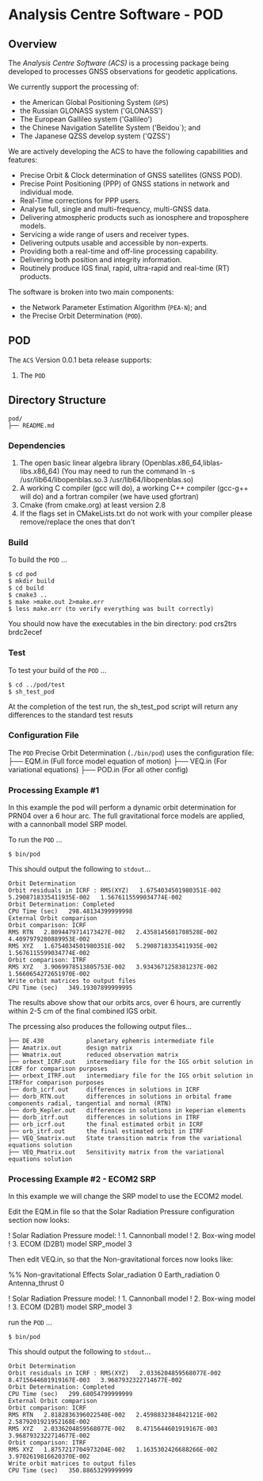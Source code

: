 # Analysis Centre Software - POD

## Overview

The *Analysis Centre Software (ACS)* is a processing package being developed to processes GNSS observations for geodetic 
applications.  

We currently support the processing of:

* the American Global Positioning System (`GPS`)
* the Russian GLONASS system ('GLONASS')
* The European Gallileo system ('Gallileo')
* the Chinese Navigation Satellite System ('Beidou`); and
* The Japanese QZSS develop system ('QZSS')

We are actively developing the ACS to have the following capabilities and features:

* Precise Orbit & Clock determination of GNSS satellites (GNSS POD).
* Precise Point Positioning (PPP) of GNSS stations in network and individual mode.
* Real-Time corrections for PPP users.
* Analyse full, single and multi-frequency, multi-GNSS data.
* Delivering atmospheric products such as ionosphere and troposphere models.
* Servicing a wide range of users and receiver types.
* Delivering outputs usable and accessible by non-experts.
* Providing both a real-time and off-line processing capability.
* Delivering both position and integrity information.
* Routinely produce IGS final, rapid, ultra-rapid and real-time (RT) products. 

The software is broken into two main components:

* the Network Parameter Estimation Algorithm (`PEA-N`); and 
* the Precise Orbit Determination (`POD`).

## POD

The `ACS` Version 0.0.1 beta release supports:

1. The `POD` 

## Directory Structure

    pod/
    ├── README.md

### Dependencies

1. The open basic linear algebra library (Openblas.x86_64,liblas-libs.x86_64) (You may need to run the command ln -s /usr/lib64/libopenblas.so.3 /usr/lib64/libopenblas.so)
2. A working C compiler (gcc will do), a working C++ compiler (gcc-g++ will do) and a fortran compiler (we have used gfortran)
3. Cmake (from cmake.org) at least version 2.8
4. If the flags set in CMakeLists.txt do not work with your compiler please remove/replace the ones that don't

### Build

To build the `POD` ...

    $ cd pod
    $ mkdir build
    $ cd build
    $ cmake3 .. 
    $ make >make.out 2>make.err
    $ less make.err (to verify everything was built correctly)

You should now have the executables in the bin directory: pod crs2trs brdc2ecef

### Test 

To test your build of the  `POD` ...

    $ cd ../pod/test
    $ sh_test_pod

At the completion of the test run, the sh_test_pod script will return any differences to the standard test resuts

### Configuration File

The `POD` Precise Orbit Determination (`./bin/pod`) uses the configuration file:
    ├── EQM.in (Full force model equation of motion)
    ├── VEQ.in (For variational equations)
    ├── POD.in (For all other config)


### Processing Example #1

In this example the pod will perform a dynamic orbit determination for PRN04 over a 6 hour arc. The full gravitational force models are applied, with a cannonball model SRP model.

  
To run the `POD` ...

    $ bin/pod

This should output the following to `stdout`...

    Orbit Determination
    Orbit residuals in ICRF : RMS(XYZ)   1.6754034501980351E-002   5.2908718335411935E-002   1.5676115599034774E-002
    Orbit Determination: Completed
    CPU Time (sec)   298.48134399999998
    External Orbit comparison
    Orbit comparison: ICRF
    RMS RTN   2.8094479714173427E-002   2.4358145601708528E-002   4.4097979280889953E-002
    RMS XYZ   1.6754034501980351E-002   5.2908718335411935E-002   1.5676115599034774E-002
    Orbit comparison: ITRF
    RMS XYZ   3.9069978513805753E-002   3.9343671258381237E-002   1.5660654272651970E-002
    Write orbit matrices to output files
    CPU Time (sec)   349.19307899999995

The results above show that our orbits arcs, over 6 hours, are currently within 2-5 cm of the final combined IGS orbit. 

The prcessing also produces the following output files...

    ├── DE.430            planetary ephemris intermediate file
    ├── Amatrix.out       design matrix
    ├── Wmatrix.out       reduced observation matrix
    ├── orbext_ICRF.out   intermediary file for the IGS orbit solution in ICRF for comparison purposes
    ├── orbext_ITRF.out   intermediary file for the IGS orbit solution in ITRFfor comparison purposes
    ├── dorb_icrf.out     differences in solutions in ICRF
    ├── dorb_RTN.out      differences in solutions in orbital frame components radial, tangential and normal (RTN)
    ├── dorb_Kepler.out   differences in solutions in keperian elements 
    ├── dorb_itrf.out     differences in solutions in ITRF 
    ├── orb_icrf.out      the final estimated orbit in ICRF
    ├── orb_itrf.out      the final estimated orbit in ITRF
    ├── VEQ_Smatrix.out   State transition matrix from the variational equations solution
    ├── VEQ_Pmatrix.out   Sensitivity matrix from the variational equations solution


### Processing Example #2 - ECOM2 SRP

In this example we will change the SRP model to use the ECOM2 model. 

Edit the EQM.in file so that the Solar Radiation Pressure configuration section now looks:

! Solar Radiation Pressure model:
! 1. Cannonball model
! 2. Box-wing model
! 3. ECOM (D2B1) model
SRP_model 3

Then edit VEQ.in, so that the Non-gravitational forces now looks like:

%% Non-gravitational Effects
Solar_radiation           0
Earth_radiation           0
Antenna_thrust            0

! Solar Radiation Pressure model:
! 1. Cannonball model
! 2. Box-wing model
! 3. ECOM (D2B1) model
SRP_model                 3

run the `POD` ...

    $ bin/pod

This should output the following to `stdout`...

    Orbit Determination
    Orbit residuals in ICRF : RMS(XYZ)   2.0336204859568077E-002   8.4715644601919167E-003   3.9687932322714677E-002
    Orbit Determination: Completed
    CPU Time (sec)   299.68054799999999
    External Orbit comparison
    Orbit comparison: ICRF
    RMS RTN   2.8182836396022540E-002   2.4598832384842121E-002   2.5879201921952168E-002
    RMS XYZ   2.0336204859568077E-002   8.4715644601919167E-003   3.9687932322714677E-002
    Orbit comparison: ITRF
    RMS XYZ   1.8757217704973204E-002   1.1635302426688266E-002   3.9702619816620370E-002
    Write orbit matrices to output files
    CPU Time (sec)   350.88653299999999
    



